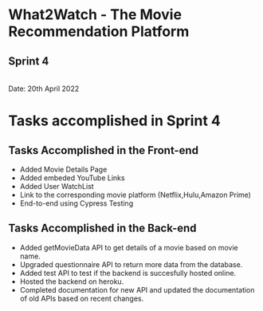 
<h1>What2Watch - The Movie Recommendation Platform</h1>
<h2>Sprint 4</h2> <br>
Date: 20th April 2022
<br>

<h1>Tasks accomplished in Sprint 4</h1>


<h2>Tasks Accomplished in the Front-end</h2>

- Added Movie Details Page
- Added embeded YouTube Links
- Added User WatchList
- Link to the corresponding movie platform (Netflix,Hulu,Amazon Prime)
- End-to-end using Cypress Testing

<h2>Tasks Accomplished in the Back-end</h2>

- Added getMovieData API to get details of a movie based on movie name.
- Upgraded questionnaire API to return more data from the database.
- Added test API to test if the backend is succesfully hosted online.
- Hosted the backend on heroku. 
- Completed documentation for new API and updated the documentation of old APIs based on recent changes. 
